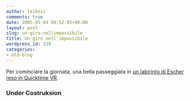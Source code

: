 ```yaml
---
author: leibniz
comments: true
date: 2005-05-04 09:52:05+00:00
layout: post
slug: un-giro-nellimpossibile
title: Un giro nell'impossibile
wordpress_id: 319
categories:
- old-blog
---
```


Per cominciare la giornata, una bella passeggiata in [un labirinto di Escher reso in Quicktime VR](http://www.mabega.net/archives/2005/05/labirintite.html).  



### Under Costruksion
